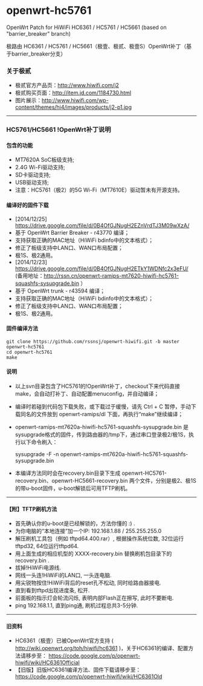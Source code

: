 openwrt-hc5761
==============

OpenWrt Patch for HiWiFi HC6361 / HC5761 / HC5661 (based on "barrier_breaker" branch)

极路由 HC6361 / HC5761 / HC5661（极壹、极贰、极壹S）OpenWrt补丁（基于barrier_breaker分支）

### 关于极贰
* 极贰官方产品页：http://www.hiwifi.com/j2
* 极贰购买页面：http://item.jd.com/1184730.html
* 图片展示：http://www.hiwifi.com/wp-content/themes/hi4/images/products/j2-p1.jpg
  
-------

### HC5761/HC5661 !OpenWrt补丁说明

#### 包含的功能
* MT7620A SoC板级支持;
* 2.4G Wi-Fi驱动支持;
* SD卡驱动支持;
* USB驱动支持;
* 注意：HC5761（极2）的5G Wi-Fi（MT7610E）驱动暂未有开源支持。

#### 编译好的固件下载
 * [2014/12/25] https://drive.google.com/file/d/0B4OfGJNugH2EZnVrdTJ3M09wXzA/
  * 基于 OpenWrt Barrier Breaker - r43770 编译；
  * 支持获取正确的MAC地址（HiWiFi bdinfo中的文本格式）；
  * 修正了板级支持中LAN口、WAN口布局配置；
  * 极1S、极2通用。
 * [2014/12/23] https://drive.google.com/file/d/0B4OfGJNugH2ETkY1WDNfc2x3eFU/   (备用地址：http://rssn.cn/openwrt-ramips-mt7620-hiwifi-hc5761-squashfs-sysupgrade.bin ）
  * 基于 OpenWrt trunk - r43594 编译；
  * 支持获取正确的MAC地址（HiWiFi bdinfo中的文本格式）；
  * 修正了板级支持中LAN口、WAN口布局配置；
  * 极1S、极2通用。

#### 固件编译方法

    git clone https://github.com/rssnsj/openwrt-hiwifi.git -b master openwrt-hc5761
    cd openwrt-hc5761
    make

#### 说明
* 以上svn目录包含了HC5761的!OpenWrt补丁，checkout下来代码直接make，会自动打补丁、自动配置menuconfig，并自动编译；
* 编译时若碰到代码包下载失败，或下载过于缓慢，请先 Ctrl + C 暂停，手动下载同名的文件放到 openwrt-ramips/dl 下面，再执行“make”继续编译；
* openwrt-ramips-mt7620a-hiwifi-hc5761-squashfs-sysupgrade.bin 是sysupgrade格式的固件，传到路由器的/tmp下，通过串口登录极2/极1S，执行以下命令刷入：

    sysupgrade -F -n openwrt-ramips-mt7620a-hiwifi-hc5761-squashfs-sysupgrade.bin

* 本编译方法同时会在recovery.bin目录下生成 openwrt-HC5761-recovery.bin、openwrt-HC5661-recovery.bin 两个文件，分别是极2、极1S的带u-boot固件，u-boot解锁后可用TFTP刷机。

-------
#### 【附】TFTP刷机方法
* 首先确认你的u-boot是已经解锁的，方法你懂的 :) .
* 为你电脑的“本地连接”加一个IP: 192.168.1.88 / 255.255.255.0 
* 解压刷机工具包（例如 tftpd64.400.rar）, 根据操作系统位数, 32位运行tftpd32, 64位运行tftpd64.
* 用上面生成的相应机型的 XXXX-recovery.bin 替换刷机包目录下的 recovery.bin .
* 拔掉!HiWiFi电源线.
* 网线一头连!HiWiFi的LAN口, 一头连电脑.
* 用尖锐物按住!HiWiFi背后的reset孔不松动, 同时给路由器接电.
* 直到看到tftpd出现进度条, 松开.
* 前面板的指示灯会轮流闪烁, 表明内部Flash正在擦写, 此时不要断电.
* ping 192.168.1.1, 直到ping通, 刷机过程总共3-5分钟.

-------
#### 旧资料
* HC6361（极壹）已被OpenWrt官方支持 ( http://wiki.openwrt.org/toh/hiwifi/hc6361 )，关于HC6361的编译、配置方法请移步至：
  https://code.google.com/p/openwrt-hiwifi/wiki/HC6361Official
* 【旧版】旧版HC6361编译方法、固件下载请移步至：
  https://code.google.com/p/openwrt-hiwifi/wiki/HC6361Old

